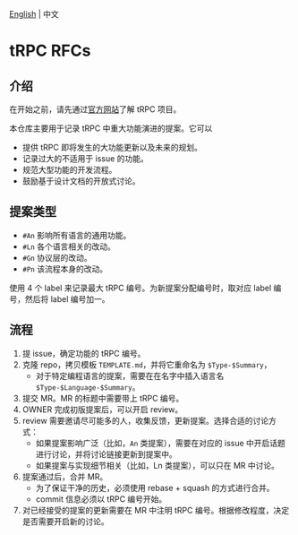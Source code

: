 [English](README.md) | 中文

# tRPC RFCs

## 介绍

在开始之前，请先通过[官方网站](https://trpc.group/)了解 tRPC 项目。

本仓库主要用于记录 tRPC 中重大功能演进的提案。它可以

* 提供 tRPC 即将发生的大功能更新以及未来的规划。
* 记录过大的不适用于 issue 的功能。
* 规范大型功能的开发流程。
* 鼓励基于设计文档的开放式讨论。

## 提案类型

* `#An` 影响所有语言的通用功能。
* `#Ln` 各个语言相关的改动。
* `#Gn` 协议层的改动。
* `#Pn` 该流程本身的改动。

使用 4 个 label 来记录最大 tRPC 编号。为新提案分配编号时，取对应 label 编号，然后将 label 编号加一。

## 流程

1. 提 issue，确定功能的 tRPC 编号。
2. 克隆 repo，拷贝模板 `TEMPLATE.md`，并将它重命名为 `$Type-$Summary`，
   * 对于特定编程语言的提案，需要在在名字中插入语言名 `$Type-$Language-$Summary`。
3. 提交 MR。MR 的标题中需要带上 tRPC 编号。
4. OWNER 完成初版提案后，可以开启 review。
5. review 需要邀请尽可能多的人，收集反馈，更新提案。选择合适的讨论方式：
   * 如果提案影响广泛（比如，`An` 类提案），需要在对应的 issue 中开启话题进行讨论，并将讨论链接更新到提案中。
   * 如果提案与实现细节相关（比如，Ln 类提案），可以只在 MR 中讨论。
6. 提案通过后，合并 MR。
   * 为了保证干净的历史，必须使用 rebase + squash 的方式进行合并。
   * commit 信息必须以 tRPC 编号开始。
7. 对已经接受的提案的更新需要在 MR 中注明 tRPC 编号。根据修改程度，决定是否需要开启新的讨论。
